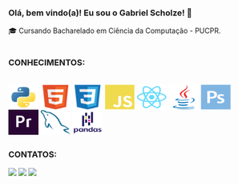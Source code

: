 ### Olá, bem vindo(a)! Eu sou o Gabriel Scholze! 👋

🎓 Cursando Bacharelado em Ciência da Computação - PUCPR.
#
### CONHECIMENTOS:

<div style="display: inline_block;"><br>
  <img style="background-color:grey;" align="center" alt="Scholze-Python" height="50" width="60" src="https://raw.githubusercontent.com/devicons/devicon/master/icons/python/python-original.svg">
  <img align="center" alt="Scholze-HTML" height="50" width="60" src="https://raw.githubusercontent.com/devicons/devicon/master/icons/html5/html5-original.svg">
  <img align="center" alt="Scholze-CSS" height="50" width="60" src="https://raw.githubusercontent.com/devicons/devicon/master/icons/css3/css3-original.svg">
  <img align="center" alt="Scholze-Js" height="50" width="60" src="https://raw.githubusercontent.com/devicons/devicon/master/icons/javascript/javascript-plain.svg">
  <img align="center" alt="Scholze-React" height="50" width="60" src="https://raw.githubusercontent.com/devicons/devicon/master/icons/react/react-original.svg">  
  <img align="center" alt="Scholze-Java" height="50" width="60" src="https://raw.githubusercontent.com/devicons/devicon/2ae2a900d2f041da66e950e4d48052658d850630/icons/java/java-original.svg"> 
  <img align="center" alt="Scholze-photoshop" height="50" width="60" src="https://raw.githubusercontent.com/devicons/devicon/2ae2a900d2f041da66e950e4d48052658d850630/icons/photoshop/photoshop-plain.svg"> 
  <img align="center" alt="Scholze-premierepro" height="50" width="60" src="https://raw.githubusercontent.com/devicons/devicon/2ae2a900d2f041da66e950e4d48052658d850630/icons/premierepro/premierepro-plain.svg"> 
  <img align="center" alt="Scholze-SQL" height="50" width="60" src="https://raw.githubusercontent.com/devicons/devicon/2ae2a900d2f041da66e950e4d48052658d850630/icons/mysql/mysql-original.svg"> 
  <img align="center" alt="Scholze-pandas" height="50" width="60" src="https://raw.githubusercontent.com/devicons/devicon/2ae2a900d2f041da66e950e4d48052658d850630/icons/pandas/pandas-original-wordmark.svg"> 
</div>
  
##
### CONTATOS:
<div> 
  <a href="https://www.instagram.com/alexdambros/" target="_blank"><img src="https://img.shields.io/badge/-Instagram-%23E4405F?style=for-the-badge&logo=instagram&logoColor=white" target="_blank"></a>
  <a href = "mailto:gabrielscholze@gmail.com"><img src="https://img.shields.io/badge/-Gmail-%23333?style=for-the-badge&logo=gmail&logoColor=white" target="_blank"></a>
  <a href="https://www.linkedin.com/in/gabriel-scholze-rosa-28b9ab1b2/" target="_blank"><img src="https://img.shields.io/badge/-LinkedIn-%230077B5?style=for-the-badge&logo=linkedin&logoColor=white" target="_blank"></a> 

</div>
